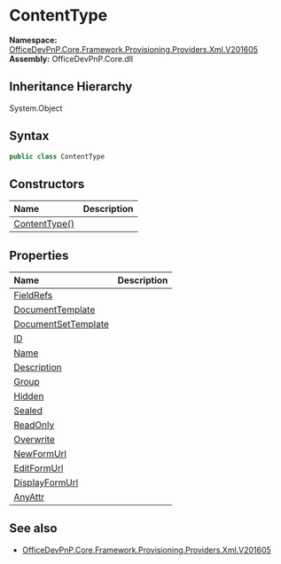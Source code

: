 # ContentType
  

**Namespace:** [OfficeDevPnP.Core.Framework.Provisioning.Providers.Xml.V201605](OfficeDevPnP.Core.Framework.Provisioning.Providers.Xml.V201605.md)  
**Assembly:** OfficeDevPnP.Core.dll  
## Inheritance Hierarchy
System.Object  
## Syntax
```C#
public class ContentType
```
## Constructors
|**Name**|**Description**|
|:-----|:-----|
| [ContentType()](OfficeDevPnP.Core.Framework.Provisioning.Providers.Xml.V201605.ContentType.Constructor1details.md) | 
## Properties
|**Name**|**Description**|
|:-----|:-----|
| [FieldRefs](OfficeDevPnP.Core.Framework.Provisioning.Providers.Xml.V201605.ContentType.FieldRefs.md) | 
| [DocumentTemplate](OfficeDevPnP.Core.Framework.Provisioning.Providers.Xml.V201605.ContentType.DocumentTemplate.md) | 
| [DocumentSetTemplate](OfficeDevPnP.Core.Framework.Provisioning.Providers.Xml.V201605.ContentType.DocumentSetTemplate.md) | 
| [ID](OfficeDevPnP.Core.Framework.Provisioning.Providers.Xml.V201605.ContentType.ID.md) | 
| [Name](OfficeDevPnP.Core.Framework.Provisioning.Providers.Xml.V201605.ContentType.Name.md) | 
| [Description](OfficeDevPnP.Core.Framework.Provisioning.Providers.Xml.V201605.ContentType.Description.md) | 
| [Group](OfficeDevPnP.Core.Framework.Provisioning.Providers.Xml.V201605.ContentType.Group.md) | 
| [Hidden](OfficeDevPnP.Core.Framework.Provisioning.Providers.Xml.V201605.ContentType.Hidden.md) | 
| [Sealed](OfficeDevPnP.Core.Framework.Provisioning.Providers.Xml.V201605.ContentType.Sealed.md) | 
| [ReadOnly](OfficeDevPnP.Core.Framework.Provisioning.Providers.Xml.V201605.ContentType.ReadOnly.md) | 
| [Overwrite](OfficeDevPnP.Core.Framework.Provisioning.Providers.Xml.V201605.ContentType.Overwrite.md) | 
| [NewFormUrl](OfficeDevPnP.Core.Framework.Provisioning.Providers.Xml.V201605.ContentType.NewFormUrl.md) | 
| [EditFormUrl](OfficeDevPnP.Core.Framework.Provisioning.Providers.Xml.V201605.ContentType.EditFormUrl.md) | 
| [DisplayFormUrl](OfficeDevPnP.Core.Framework.Provisioning.Providers.Xml.V201605.ContentType.DisplayFormUrl.md) | 
| [AnyAttr](OfficeDevPnP.Core.Framework.Provisioning.Providers.Xml.V201605.ContentType.AnyAttr.md) | 
## See also
- [OfficeDevPnP.Core.Framework.Provisioning.Providers.Xml.V201605](OfficeDevPnP.Core.Framework.Provisioning.Providers.Xml.V201605.md)
